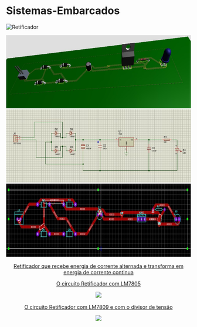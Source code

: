 # Sistemas-Embarcados

![Retificador](https://user-images.githubusercontent.com/110207335/227074240-e1872f8e-5253-40e1-93b6-31bf654f8124.jpg)

<div align=center>
<a href="https://github.com/RoniEdu">
<img height="200em" src="./Assets/img/img.jpg">
<img height="200em" src="./Assets/img/img2.jpg">
<img height="200em" src="./Assets/img/img3.jpg">
  <p>Retificador que recebe energia de corrente alternada e transforma em energia de corrente continua</p>
<p>
<p>
  <p>O circuito Retificador com LM7805</p>
  <img height="200em" src="./Assets/img/imagem01.jpg">
  <p>O circuito Retificador com LM7809 e com o divisor de tensão</p>
  <img height="200em" src="./Assets/img/imagem02.jpg">
  
</div>
